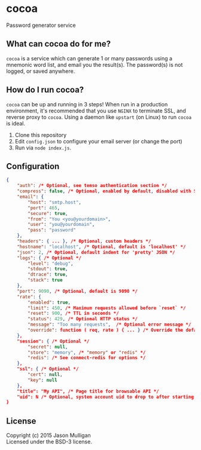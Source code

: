 # cocoa
Password generator service


## What can cocoa do for me?
`cocoa` is a service which can generate 1 or many passwords using a mnemonic word list, and email you the result(s).
The password(s) is not logged, or saved anywhere.

## How do I run cocoa?
`cocoa` can be up and running in 3 steps! When run in a production environment, it's recommended that you use `NGINX`
to terminate SSL, and reverse proxy to `cocoa`. Using a daemon like `upstart` (on Linux) to run `cocoa` is ideal. 

1.  Clone this repository
2.  Edit `config.json` to configure your email server (or change the port)
3.  Run via `node index.js`.

## Configuration
```json
{
    "auth": /* Optional, see tenso authentication section */
    "compress": false, /* Optional, enabled by default, disabled with SSL */
    "email": {
        "host": "smtp.host",
        "port": 465,
        "secure": true,
        "from": "You <you@yourdomain>",
        "user": "you@yourdomain",
        "pass": "password"
    },
    "headers": { ... }, /* Optional, custom headers */
    "hostname": "localhost", /* Optional, default is 'localhost' */
    "json": 2, /* Optional, default indent for 'pretty' JSON */
    "logs": { /* Optional */
        "level": "debug",
        "stdout": true,
        "dtrace": true,
        "stack": true
    },
    "port": 9090, /* Optional, default is 9090 */
    "rate": {
        "enabled": true,
        "limit": 450, /* Maximum requests allowed before `reset` */
        "reset": 900, /* TTL in seconds */
        "status": 429, /* Optional HTTP status */
        "message": "Too many requests",  /* Optional error message */
        "override": function ( req, rate ) { ... } /* Override the default rate limiting */
    },
    "session": { /* Optional */
        "secret": null,
        "store": "memory", /* "memory" or "redis" */
        "redis": /* See connect-redis for options */
    },
    "ssl": { /* Optional */
        "cert": null,
        "key": null
    },
    "title": "My API", /* Page title for browsable API */
    "uid": N /* Optional, system account uid to drop to after starting with elevated privileges to run on a low port */
}
```


## License
Copyright (c) 2015 Jason Mulligan  
Licensed under the BSD-3 license.
